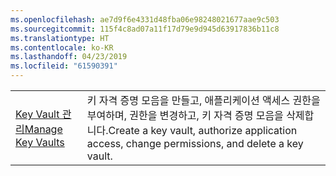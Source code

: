 ```yaml
---
ms.openlocfilehash: ae7d9f6e4331d48fba06e98248021677aae9c503
ms.sourcegitcommit: 115f4c8ad07a11f17d79e9d945d63917836b11c8
ms.translationtype: HT
ms.contentlocale: ko-KR
ms.lasthandoff: 04/23/2019
ms.locfileid: "61590391"
---
```

|  |  |
|---------|---------|
| <span data-ttu-id="c9681-101">[Key Vault 관리][1]</span><span class="sxs-lookup"><span data-stu-id="c9681-101">[Manage Key Vaults][1]</span></span> | <span data-ttu-id="c9681-102">키 자격 증명 모음을 만들고, 애플리케이션 액세스 권한을 부여하며, 권한을 변경하고, 키 자격 증명 모음을 삭제합니다.</span><span class="sxs-lookup"><span data-stu-id="c9681-102">Create a key vault, authorize application access, change permissions, and delete a key vault.</span></span> |

[1]: https://azure.microsoft.com/resources/samples/key-vault-java-manage-key-vaults/
